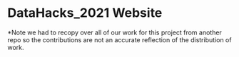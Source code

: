 # DataHacks_2021 Website

*Note we had to recopy over all of our work for this project from another repo so the contributions are not an accurate reflection of the distribution of work.
